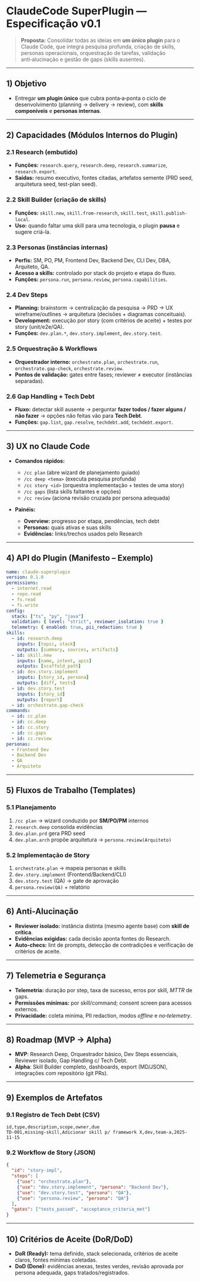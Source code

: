 # ClaudeCode SuperPlugin — Especificação v0.1

> **Proposta:** Consolidar todas as ideias em **um único plugin** para o Claude Code, que integra pesquisa profunda, criação de skills, personas operacionais, orquestração de tarefas, validação anti‑alucinação e gestão de gaps (skills ausentes).

---

## 1) Objetivo

* Entregar **um plugin único** que cubra ponta‑a‑ponta o ciclo de desenvolvimento (planning → delivery → review), com **skills componíveis** e **personas internas**.

---

## 2) Capacidades (Módulos Internos do Plugin)

### 2.1 Research (embutido)

* **Funções:** `research.query`, `research.deep`, `research.summarize`, `research.export`.
* **Saídas:** resumo executivo, fontes citadas, artefatos semente (PRD seed, arquitetura seed, test-plan seed).

### 2.2 Skill Builder (criação de skills)

* **Funções:** `skill.new`, `skill.from-research`, `skill.test`, `skill.publish-local`.
* **Uso:** quando faltar uma skill para uma tecnologia, o plugin **pausa** e sugere criá-la.

### 2.3 Personas (instâncias internas)

* **Perfis:** SM, PO, PM, Frontend Dev, Backend Dev, CLI Dev, DBA, Arquiteto, QA.
* **Acesso a skills:** controlado por stack do projeto e etapa do fluxo.
* **Funções:** `persona.run`, `persona.review`, `persona.capabilities`.

### 2.4 Dev Steps

* **Planning:** brainstorm → centralização da pesquisa → PRD → UX wireframe/outlines → arquitetura (decisões + diagramas conceituais).
* **Development:** execução por story (com critérios de aceite) + testes por story (unit/e2e/QA).
* **Funções:** `dev.plan.*`, `dev.story.implement`, `dev.story.test`.

### 2.5 Orquestração & Workflows

* **Orquestrador interno:** `orchestrate.plan`, `orchestrate.run`, `orchestrate.gap-check`, `orchestrate.review`.
* **Pontos de validação:** gates entre fases; reviewer ≠ executor (instâncias separadas).

### 2.6 Gap Handling + Tech Debt

* **Fluxo:** detectar skill ausente → perguntar **fazer todos / fazer alguns / não fazer** → opções não feitas vão para **Tech Debt**.
* **Funções:** `gap.list`, `gap.resolve`, `techdebt.add`, `techdebt.export`.

---

## 3) UX no Claude Code

* **Comandos rápidos:**

  * `/cc plan` (abre wizard de planejamento guiado)
  * `/cc deep <tema>` (executa pesquisa profunda)
  * `/cc story <id>` (orquestra implementação + testes de uma story)
  * `/cc gaps` (lista skills faltantes e opções)
  * `/cc review` (aciona revisão cruzada por persona adequada)
* **Painéis:**

  * **Overview:** progresso por etapa, pendências, tech debt
  * **Personas:** quais ativas e suas skills
  * **Evidências:** links/trechos usados pelo Research

---

## 4) API do Plugin (Manifesto – Exemplo)

```yaml
name: claude-superplugin
version: 0.1.0
permissions:
  - internet.read
  - repo.read
  - fs.read
  - fs.write
config:
  stack: ["ts", "py", "java"]
  validation: { level: "strict", reviewer_isolation: true }
  telemetry: { enabled: true, pii_redaction: true }
skills:
  - id: research.deep
    inputs: [topic, stack]
    outputs: [summary, sources, artifacts]
  - id: skill.new
    inputs: [name, intent, apis]
    outputs: [scaffold_path]
  - id: dev.story.implement
    inputs: [story_id, persona]
    outputs: [diff, tests]
  - id: dev.story.test
    inputs: [story_id]
    outputs: [report]
  - id: orchestrate.gap-check
commands:
  - id: cc.plan
  - id: cc.deep
  - id: cc.story
  - id: cc.gaps
  - id: cc.review
personas:
  - Frontend Dev
  - Backend Dev
  - QA
  - Arquiteto
```

---

## 5) Fluxos de Trabalho (Templates)

### 5.1 Planejamento

1. `/cc plan` → wizard conduzido por **SM/PO/PM** internos
2. `research.deep` consolida evidências
3. `dev.plan.prd` gera PRD seed
4. `dev.plan.arch` propõe arquitetura → `persona.review(Arquiteto)`

### 5.2 Implementação de Story

1. `orchestrate.plan` → mapeia personas e skills
2. `dev.story.implement` (Frontend/Backend/CLI)
3. `dev.story.test` (QA) → gate de aprovação
4. `persona.review(QA)` + relatório

---

## 6) Anti‑Alucinação

* **Reviewer isolado:** instância distinta (mesmo agente base) com **skill de crítica**.
* **Evidências exigidas:** cada decisão aponta fontes do Research.
* **Auto‑checs:** lint de prompts, detecção de contradições e verificação de critérios de aceite.

---

## 7) Telemetria e Segurança

* **Telemetria:** duração por step, taxa de sucesso, erros por skill, *MTTR* de gaps.
* **Permissões mínimas:** por skill/command; consent screen para acessos externos.
* **Privacidade:** coleta mínima, PII redaction, modos *offline* e *no‑telemetry*.

---

## 8) Roadmap (MVP → Alpha)

* **MVP**: Research Deep, Orquestrador básico, Dev Steps essenciais, Reviewer isolado, Gap Handling c/ Tech Debt.
* **Alpha**: Skill Builder completo, dashboards, export (MD/JSON), integrações com repositório (git PRs).

---

## 9) Exemplos de Artefatos

### 9.1 Registro de Tech Debt (CSV)

```csv
id,type,description,scope,owner,due
TD-001,missing-skill,Adicionar skill p/ framework X,dev,team-a,2025-11-15
```

### 9.2 Workflow de Story (JSON)

```json
{
  "id": "story-impl",
  "steps": [
    {"use": "orchestrate.plan"},
    {"use": "dev.story.implement", "persona": "Backend Dev"},
    {"use": "dev.story.test", "persona": "QA"},
    {"use": "persona.review", "persona": "QA"}
  ],
  "gates": ["tests_passed", "acceptance_criteria_met"]
}
```

---

## 10) Critérios de Aceite (DoR/DoD)

* **DoR (Ready):** tema definido, stack selecionada, critérios de aceite claros, fontes mínimas coletadas.
* **DoD (Done):** evidências anexas, testes verdes, revisão aprovada por persona adequada, gaps tratados/registrados.
